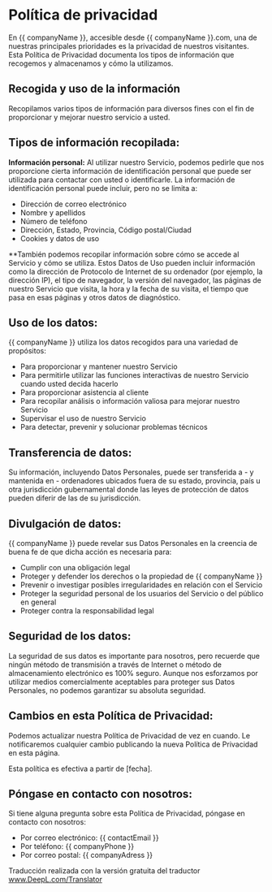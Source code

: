 # Política de privacidad

En {{ companyName }}, accesible desde {{ companyName }}.com, una de nuestras principales prioridades es la privacidad de nuestros visitantes. Esta Política de Privacidad documenta los tipos de información que recogemos y almacenamos y cómo la utilizamos.

## Recogida y uso de la información

Recopilamos varios tipos de información para diversos fines con el fin de proporcionar y mejorar nuestro servicio a usted.

## Tipos de información recopilada:

**Información personal:** Al utilizar nuestro Servicio, podemos pedirle que nos proporcione cierta información de identificación personal que puede ser utilizada para contactar con usted o identificarle. La información de identificación personal puede incluir, pero no se limita a:

- Dirección de correo electrónico
- Nombre y apellidos
- Número de teléfono
- Dirección, Estado, Provincia, Código postal/Ciudad
- Cookies y datos de uso

**También podemos recopilar información sobre cómo se accede al Servicio y cómo se utiliza. Estos Datos de Uso pueden incluir información como la dirección de Protocolo de Internet de su ordenador (por ejemplo, la dirección IP), el tipo de navegador, la versión del navegador, las páginas de nuestro Servicio que visita, la hora y la fecha de su visita, el tiempo que pasa en esas páginas y otros datos de diagnóstico.

## Uso de los datos:

{{ companyName }} utiliza los datos recogidos para una variedad de propósitos:

- Para proporcionar y mantener nuestro Servicio
- Para permitirle utilizar las funciones interactivas de nuestro Servicio cuando usted decida hacerlo
- Para proporcionar asistencia al cliente
- Para recopilar análisis o información valiosa para mejorar nuestro Servicio
- Supervisar el uso de nuestro Servicio
- Para detectar, prevenir y solucionar problemas técnicos

## Transferencia de datos:

Su información, incluyendo Datos Personales, puede ser transferida a - y mantenida en - ordenadores ubicados fuera de su estado, provincia, país u otra jurisdicción gubernamental donde las leyes de protección de datos pueden diferir de las de su jurisdicción.

## Divulgación de datos:

{{ companyName }} puede revelar sus Datos Personales en la creencia de buena fe de que dicha acción es necesaria para:

- Cumplir con una obligación legal
- Proteger y defender los derechos o la propiedad de {{ companyName }}
- Prevenir o investigar posibles irregularidades en relación con el Servicio
- Proteger la seguridad personal de los usuarios del Servicio o del público en general
- Proteger contra la responsabilidad legal

## Seguridad de los datos:

La seguridad de sus datos es importante para nosotros, pero recuerde que ningún método de transmisión a través de Internet o método de almacenamiento electrónico es 100% seguro. Aunque nos esforzamos por utilizar medios comercialmente aceptables para proteger sus Datos Personales, no podemos garantizar su absoluta seguridad.

## Cambios en esta Política de Privacidad:

Podemos actualizar nuestra Política de Privacidad de vez en cuando. Le notificaremos cualquier cambio publicando la nueva Política de Privacidad en esta página.

Esta política es efectiva a partir de [fecha].

## Póngase en contacto con nosotros:

Si tiene alguna pregunta sobre esta Política de Privacidad, póngase en contacto con nosotros:

- Por correo electrónico: {{ contactEmail }}
- Por teléfono: {{ companyPhone }}
- Por correo postal: {{ companyAdress }}


Traducción realizada con la versión gratuita del traductor www.DeepL.com/Translator
